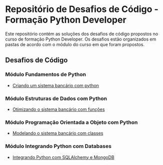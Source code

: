 # Repositório de Desafios de Código - Formação Python Developer

Este repositório contém as soluções dos desafios de código propostos no curso de formação Python Developer. Os desafios estão organizados em pastas de acordo com o módulo do curso em que foram propostos.

## Desafios de Código

### Módulo Fundamentos de Python

* [Criando um sistema bancário com python](https://github.com/micael-ortega/formacao-python-developer-dio/tree/main/Criando%20um%20sistema%20banc%C3%A1rio%20com%20python)

### Módulo Estruturas de Dados com Python

* [Otimizando o sistema bancário com funções](https://github.com/micael-ortega/formacao-python-developer-dio/tree/main/Otimizando%20o%20sistema%20banc%C3%A1rio%20com%20fun%C3%A7%C3%B5es)

### Módulo Programação Orientada a Objeto com Python

* [Modelando o sistema bancário com classes](https://github.com/micael-ortega/formacao-python-developer-dio/tree/main/Modelando%20o%20sistema%20banc%C3%A1rio%20com%20classes)

### Módulo Integrando Python com Databases

* [Integrando Python com SQLAlchemy e MongoDB](https://github.com/micael-ortega/formacao-python-developer-dio/tree/main/Integrando%20o%20Python%20com%20SQLAlchemy%20e%20mongoDB)
